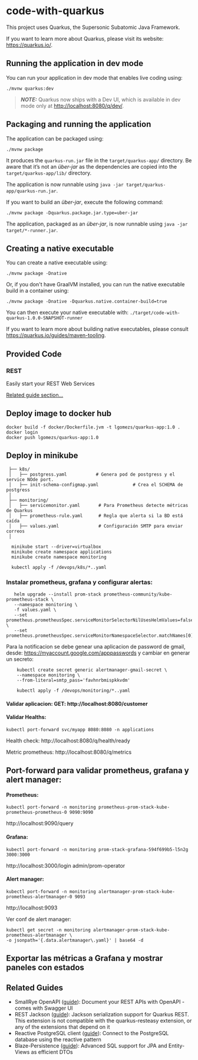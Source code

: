 # code-with-quarkus

This project uses Quarkus, the Supersonic Subatomic Java Framework.

If you want to learn more about Quarkus, please visit its website: <https://quarkus.io/>.

## Running the application in dev mode

You can run your application in dev mode that enables live coding using:

```shell script
./mvnw quarkus:dev
```

> **_NOTE:_**  Quarkus now ships with a Dev UI, which is available in dev mode only at <http://localhost:8080/q/dev/>.

## Packaging and running the application

The application can be packaged using:

```shell script
./mvnw package
```

It produces the `quarkus-run.jar` file in the `target/quarkus-app/` directory.
Be aware that it’s not an _über-jar_ as the dependencies are copied into the `target/quarkus-app/lib/` directory.

The application is now runnable using `java -jar target/quarkus-app/quarkus-run.jar`.

If you want to build an _über-jar_, execute the following command:

```shell script
./mvnw package -Dquarkus.package.jar.type=uber-jar
```

The application, packaged as an _über-jar_, is now runnable using `java -jar target/*-runner.jar`.

## Creating a native executable

You can create a native executable using:

```shell script
./mvnw package -Dnative
```

Or, if you don't have GraalVM installed, you can run the native executable build in a container using:

```shell script
./mvnw package -Dnative -Dquarkus.native.container-build=true
```

You can then execute your native executable with: `./target/code-with-quarkus-1.0.0-SNAPSHOT-runner`

If you want to learn more about building native executables, please consult <https://quarkus.io/guides/maven-tooling>.

## Provided Code

### REST

Easily start your REST Web Services

[Related guide section...](https://quarkus.io/guides/getting-started-reactive#reactive-jax-rs-resources)

## Deploy image to docker hub

    docker build -f docker/Dockerfile.jvm -t lgomezs/quarkus-app:1.0 .
    docker login
    docker push lgomezs/quarkus-app:1.0

## Deploy in minikube

 ``` devops/
  ├── k8s/
  │   ├── postgress.yaml           # Genera pod de postgress y el service NOde port.
  │   ├── init-schema-configmap.yaml             # Crea el SCHEMA de postgress
  │
  ├── monitoring/
  │   ├── servicemonitor.yaml       # Para Prometheus detecte métricas de Quarkus
  │   ├── prometheus-rule.yaml      # Regla que alerta si la BD está caída
  │   ├── values.yaml               # Configuración SMTP para enviar correos
  │  
```

  ```
    minikube start --driver=virtualbox
    minikube create namespace applications
    minikube create namespace monitoring

    kubectl apply -f /devops/k8s/*..yaml
  ```

  ### Instalar prometheus, grafana y configurar alertas:

   ```
      helm upgrade --install prom-stack prometheus-community/kube-prometheus-stack \
      --namespace monitoring \
      -f values.yaml \
      --set prometheus.prometheusSpec.serviceMonitorSelectorNilUsesHelmValues=false \
      --set prometheus.prometheusSpec.serviceMonitorNamespaceSelector.matchNames[0]=applications
   ```

   Para la notificacion se debe genear una aplicacion de password de gmail, desde: https://myaccount.google.com/apppasswords 
   y cambiar en generar un secreto:

  ```
      kubectl create secret generic alertmanager-gmail-secret \
      --namespace monitoring \
      --from-literal=smtp_pass='favhnrbmispkkvdm'

      kubectl apply -f /devops/monitoring/*..yaml
  ```
     
  #### Validar aplicacion: GET: http://localhost:8080/customer

  #### Validar Healths:

    kubectl port-forward svc/myapp 8080:8080 -n applications

  Health check:     http://localhost:8080/q/health/ready

  Metric prometheus:     http://localhost:8080/q/metrics

 ## Port-forward para validar prometheus, grafana y alert manager:

  #### Prometheus:   
    kubectl port-forward -n monitoring prometheus-prom-stack-kube-prometheus-prometheus-0 9090:9090 

  http://localhost:9090/query

  #### Grafana: 
    kubectl port-forward -n monitoring prom-stack-grafana-594f699b5-l5n2g 3000:3000
  
  http://localhost:3000/login
    admin/prom-operator

  #### Alert manager: 
    kubectl port-forward -n monitoring alertmanager-prom-stack-kube-prometheus-alertmanager-0 9093

  http://localhost:9093

  Ver conf de alert manager:
  
    kubectl get secret -n monitoring alertmanager-prom-stack-kube-prometheus-alertmanager \
    -o jsonpath='{.data.alertmanager\.yaml}' | base64 -d


## Exportar las métricas a Grafana y mostrar paneles con estados




## Related Guides

- SmallRye OpenAPI ([guide](https://quarkus.io/guides/openapi-swaggerui)): Document your REST APIs with OpenAPI - comes with Swagger UI
- REST Jackson ([guide](https://quarkus.io/guides/rest#json-serialisation)): Jackson serialization support for Quarkus REST. This extension is not compatible with the quarkus-resteasy extension, or any of the extensions that depend on it
- Reactive PostgreSQL client ([guide](https://quarkus.io/guides/reactive-sql-clients)): Connect to the PostgreSQL database using the reactive pattern
- Blaze-Persistence ([guide](https://quarkus.io/guides/blaze-persistence)): Advanced SQL support for JPA and Entity-Views as efficient DTOs